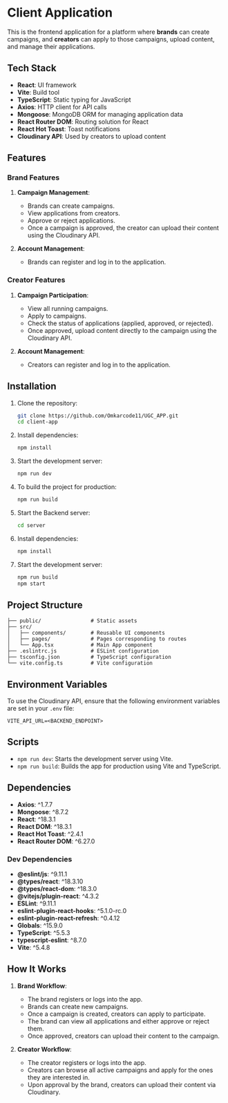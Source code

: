 # Client Application

This is the frontend application for a platform where **brands** can create campaigns, and **creators** can apply to those campaigns, upload content, and manage their applications.

## Tech Stack

- **React**: UI framework
- **Vite**: Build tool
- **TypeScript**: Static typing for JavaScript
- **Axios**: HTTP client for API calls
- **Mongoose**: MongoDB ORM for managing application data
- **React Router DOM**: Routing solution for React
- **React Hot Toast**: Toast notifications
- **Cloudinary API**: Used by creators to upload content

## Features

### Brand Features
1. **Campaign Management**:
   - Brands can create campaigns.
   - View applications from creators.
   - Approve or reject applications.
   - Once a campaign is approved, the creator can upload their content using the Cloudinary API.

2. **Account Management**:
   - Brands can register and log in to the application.

### Creator Features
1. **Campaign Participation**:
   - View all running campaigns.
   - Apply to campaigns.
   - Check the status of applications (applied, approved, or rejected).
   - Once approved, upload content directly to the campaign using the Cloudinary API.

2. **Account Management**:
   - Creators can register and log in to the application.

## Installation

1. Clone the repository:
   ```bash
   git clone https://github.com/Omkarcode11/UGC_APP.git
   cd client-app
   ```

2. Install dependencies:
   ```bash
   npm install
   ```

3. Start the development server:
   ```bash
   npm run dev
   ```

4. To build the project for production:
   ```bash
   npm run build
   ```

5. Start the Backend server:
   ```bash 
   cd server
   ```
6. Install dependencies:
    ```bash
   npm install
   ```
7. Start the development server:
   ```bash
   npm run build
   npm start
   ```


## Project Structure

```
├── public/                # Static assets
├── src/
│   ├── components/        # Reusable UI components
│   ├── pages/             # Pages corresponding to routes
│   └── App.tsx            # Main App component
├── .eslintrc.js           # ESLint configuration
├── tsconfig.json          # TypeScript configuration
└── vite.config.ts         # Vite configuration
```

## Environment Variables

To use the Cloudinary API, ensure that the following environment variables are set in your `.env` file:

```env
VITE_API_URL=<BACKEND_ENDPOINT>
```

## Scripts

- `npm run dev`: Starts the development server using Vite.
- `npm run build`: Builds the app for production using Vite and TypeScript.

## Dependencies

- **Axios**: ^1.7.7
- **Mongoose**: ^8.7.2
- **React**: ^18.3.1
- **React DOM**: ^18.3.1
- **React Hot Toast**: ^2.4.1
- **React Router DOM**: ^6.27.0

### Dev Dependencies

- **@eslint/js**: ^9.11.1
- **@types/react**: ^18.3.10
- **@types/react-dom**: ^18.3.0
- **@vitejs/plugin-react**: ^4.3.2
- **ESLint**: ^9.11.1
- **eslint-plugin-react-hooks**: ^5.1.0-rc.0
- **eslint-plugin-react-refresh**: ^0.4.12
- **Globals**: ^15.9.0
- **TypeScript**: ^5.5.3
- **typescript-eslint**: ^8.7.0
- **Vite**: ^5.4.8

## How It Works

1. **Brand Workflow**:
   - The brand registers or logs into the app.
   - Brands can create new campaigns.
   - Once a campaign is created, creators can apply to participate.
   - The brand can view all applications and either approve or reject them.
   - Once approved, creators can upload their content to the campaign.

2. **Creator Workflow**:
   - The creator registers or logs into the app.
   - Creators can browse all active campaigns and apply for the ones they are interested in.
   - Upon approval by the brand, creators can upload their content via Cloudinary.
